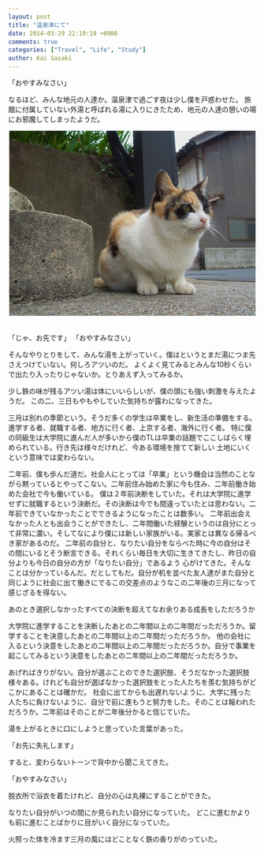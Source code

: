```yaml
---
layout: post
title: "温泉津にて"
date: 2014-03-29 22:19:19 +0900
comments: true
categories: ["Travel", "Life", "Study"]
author: Kai Sasaki
---
```


「おやすみなさい」

なるほど、みんな地元の人達か。温泉津で過ごす夜は少し僕を戸惑わせた。
旅館に付属していない外湯と呼ばれる湯に入りにきたため、地元の人達の憩いの場にお邪魔してしまったようだ。

<div style="text-align:center" markdown="1">
<img src="/images/posts/2014-03-29-yunotsu/cat.jpg" />
</div><br>


「じゃ、お先です」
「おやすみなさい」

そんなやりとりをして、みんな湯を上がっていく。僕はというとまだ湯につま先さえつけていない。何しろアツいのだ。
よくよく見てみるとみんな10秒くらいで出たり入ったりじゃないか。とりあえず入ってみるか。


少し鉄の味が残るアツい湯は体にいいらしいが、僕の頭にも強い刺激を与えたようだ。
この二、三日もやもやしていた気持ちが露わになってきた。

<!-- more -->

三月は別れの季節という。そうだ多くの学生は卒業をし、新生活の準備をする。進学する者、就職する者、地方に行く者、上京する者、海外に行く者。
特に僕の同級生は大学院に進んだ人が多いから僕のTLは卒業の話題でここしばらく埋められている。行き先は様々だけれど、今ある環境を捨てて新しい
土地にいくという意味では変わらない。

二年前、僕も歩んだ道だ。社会人にとっては「卒業」という機会は当然のことながら黙っているとやってこない。二年前住み始めた家に今も住み、二年前働き始めた会社で今も働いている。
僕は２年前決断をしていた。それは大学院に進学せずに就職するという決断だ。その決断は今でも間違っていたとは思わない。二年前できていなかったことでできるようになったことは数多い。
二年前出会えなかった人とも出会うことができたし、二年間働いた経験というのは自分にとって非常に濃い。そしてなにより僕には新しい家族がいる。実家とは異なる帰るべき家があるのだ。
二年前の自分と、なりたい自分をならべた時に今の自分はその間にいるとそう断言できる。それくらい毎日を大切に生きてきたし、昨日の自分よりも今日の自分の方が「なりたい自分」であるよう
心がけてきた。そんなことは分かっているんだ。だとしてもだ。自分が机を並べた友人達がまた自分と同じように社会に出て働きにでるこの交差点のようなこの二年後の三月になって感じざるを得ない。

あのとき選択しなかったすべての決断を超えてなお余りある成長をしただろうか

大学院に進学することを決断したあとの二年間以上の二年間だっただろうか。留学することを決意したあとの二年間以上の二年間だっただろうか。
他の会社に入るという決意をしたあとの二年間以上の二年間だっただろうか。自分で事業を起こしてみるという決意をしたあとの二年間以上の二年間だっただろうか。

あげればきりがない。自分が選ぶことのできた選択肢、そうだなかった選択肢様々ある。けれども自分が選ばなかった選択肢をとった人たちを羨む気持ちがどこかにあることは確かだ。
社会に出てからも出遅れないように、大学に残った人たちに負けないように、自分で前に進もうと努力をした。そのことは報われただろうか。二年前はそのことが二年後分かると信じていた。


湯を上がるときに口にしようと思っていた言葉があった。

「お先に失礼します」

すると、変わらないトーンで背中から聞こえてきた。

「おやすみなさい」

脱衣所で浴衣を着たけれど、自分の心は丸裸にすることができた。

なりたい自分がいつの間にか見られたい自分になっていた。
どこに進むかよりも前に進むことばかりに目がいく自分になっていた。

火照った体を冷ます三月の風にはどことなく鉄の香りがのっていた。



